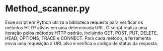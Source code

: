# Method_scanner.py
Esse script em Python utiliza a biblioteca requests para verificar os métodos HTTP ativos em uma determinada URL. O script realiza uma iteração pelos métodos HTTP padrão, incluindo GET, POST, PUT, DELETE, HEAD, OPTIONS, TRACE e CONNECT. Para cada método, a ferramenta envia uma requisição à URL alvo e verifica o código de status da resposta.
